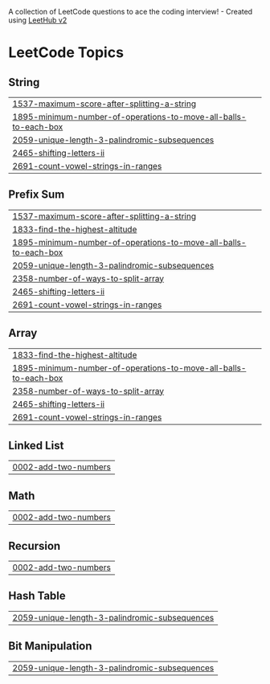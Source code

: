 A collection of LeetCode questions to ace the coding interview! - Created using [LeetHub v2](https://github.com/arunbhardwaj/LeetHub-2.0)
<!---LeetCode Topics Start-->
# LeetCode Topics
## String
|  |
| ------- |
| [1537-maximum-score-after-splitting-a-string](https://github.com/Nalin-khanna/DSA/tree/master/1537-maximum-score-after-splitting-a-string) |
| [1895-minimum-number-of-operations-to-move-all-balls-to-each-box](https://github.com/Nalin-khanna/DSA/tree/master/1895-minimum-number-of-operations-to-move-all-balls-to-each-box) |
| [2059-unique-length-3-palindromic-subsequences](https://github.com/Nalin-khanna/DSA/tree/master/2059-unique-length-3-palindromic-subsequences) |
| [2465-shifting-letters-ii](https://github.com/Nalin-khanna/DSA/tree/master/2465-shifting-letters-ii) |
| [2691-count-vowel-strings-in-ranges](https://github.com/Nalin-khanna/DSA/tree/master/2691-count-vowel-strings-in-ranges) |
## Prefix Sum
|  |
| ------- |
| [1537-maximum-score-after-splitting-a-string](https://github.com/Nalin-khanna/DSA/tree/master/1537-maximum-score-after-splitting-a-string) |
| [1833-find-the-highest-altitude](https://github.com/Nalin-khanna/DSA/tree/master/1833-find-the-highest-altitude) |
| [1895-minimum-number-of-operations-to-move-all-balls-to-each-box](https://github.com/Nalin-khanna/DSA/tree/master/1895-minimum-number-of-operations-to-move-all-balls-to-each-box) |
| [2059-unique-length-3-palindromic-subsequences](https://github.com/Nalin-khanna/DSA/tree/master/2059-unique-length-3-palindromic-subsequences) |
| [2358-number-of-ways-to-split-array](https://github.com/Nalin-khanna/DSA/tree/master/2358-number-of-ways-to-split-array) |
| [2465-shifting-letters-ii](https://github.com/Nalin-khanna/DSA/tree/master/2465-shifting-letters-ii) |
| [2691-count-vowel-strings-in-ranges](https://github.com/Nalin-khanna/DSA/tree/master/2691-count-vowel-strings-in-ranges) |
## Array
|  |
| ------- |
| [1833-find-the-highest-altitude](https://github.com/Nalin-khanna/DSA/tree/master/1833-find-the-highest-altitude) |
| [1895-minimum-number-of-operations-to-move-all-balls-to-each-box](https://github.com/Nalin-khanna/DSA/tree/master/1895-minimum-number-of-operations-to-move-all-balls-to-each-box) |
| [2358-number-of-ways-to-split-array](https://github.com/Nalin-khanna/DSA/tree/master/2358-number-of-ways-to-split-array) |
| [2465-shifting-letters-ii](https://github.com/Nalin-khanna/DSA/tree/master/2465-shifting-letters-ii) |
| [2691-count-vowel-strings-in-ranges](https://github.com/Nalin-khanna/DSA/tree/master/2691-count-vowel-strings-in-ranges) |
## Linked List
|  |
| ------- |
| [0002-add-two-numbers](https://github.com/Nalin-khanna/DSA/tree/master/0002-add-two-numbers) |
## Math
|  |
| ------- |
| [0002-add-two-numbers](https://github.com/Nalin-khanna/DSA/tree/master/0002-add-two-numbers) |
## Recursion
|  |
| ------- |
| [0002-add-two-numbers](https://github.com/Nalin-khanna/DSA/tree/master/0002-add-two-numbers) |
## Hash Table
|  |
| ------- |
| [2059-unique-length-3-palindromic-subsequences](https://github.com/Nalin-khanna/DSA/tree/master/2059-unique-length-3-palindromic-subsequences) |
## Bit Manipulation
|  |
| ------- |
| [2059-unique-length-3-palindromic-subsequences](https://github.com/Nalin-khanna/DSA/tree/master/2059-unique-length-3-palindromic-subsequences) |
<!---LeetCode Topics End-->